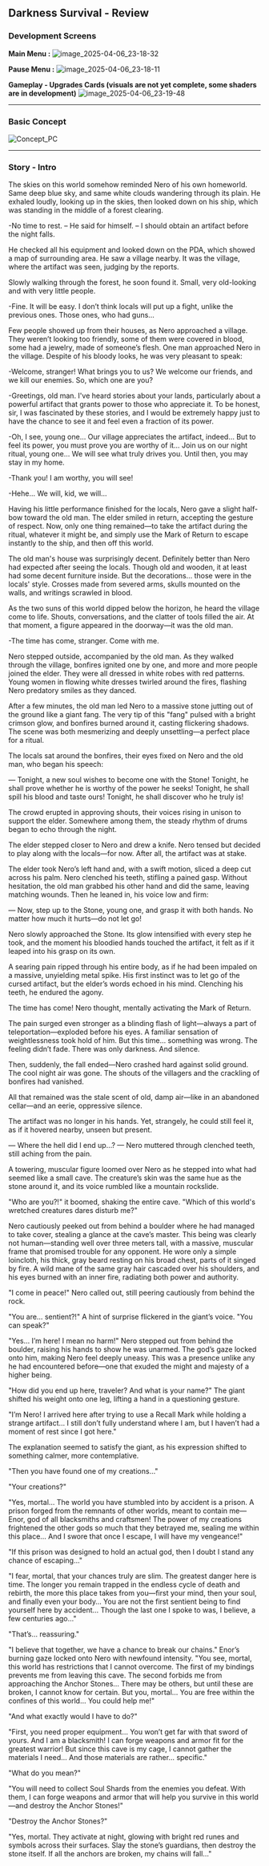 ## Darkness Survival - Review 
### Development Screens



**Main Menu :** 
![image_2025-04-06_23-18-32](https://github.com/user-attachments/assets/50785260-7d94-47e9-be36-60230a3e0087)



**Pause Menu :**
![image_2025-04-06_23-18-11](https://github.com/user-attachments/assets/bbadd9b8-7ab1-4741-b092-f827ff02d740)



**Gameplay - Upgrades Cards (visuals are not yet complete, some shaders are in development)**
![image_2025-04-06_23-19-48](https://github.com/user-attachments/assets/628d400a-fadd-4b79-b364-0024d7ae335e)

---

### Basic Concept

![Concept_PC](https://github.com/user-attachments/assets/c00dd441-2f5d-422f-b3e4-4a652c4d710f)

--- 

### Story - Intro

The skies on this world somehow reminded Nero of his own homeworld. Same deep blue sky, and same white clouds wandering through its plain. He exhaled loudly, looking up in the skies, then looked down on his ship, which was standing in the middle of a forest clearing.

\-No time to rest. – He said for himself. – I should obtain an artifact before the night falls.

He checked all his equipment and looked down on the PDA, which showed a map of surrounding area. He saw a village nearby. It was the village, where the artifact was seen, judging by the reports.

Slowly walking through the forest, he soon found it. Small, very old-looking and with very little people.

\-Fine. It will be easy. I don’t think locals will put up a fight, unlike the previous ones. Those ones, who had guns…

Few people showed up from their houses, as Nero approached a village. They weren’t looking too friendly, some of them were covered in blood, some had a jewelry, made of someone’s flesh. One man approached Nero in the village. Despite of his bloody looks, he was very pleasant to speak:

\-Welcome, stranger! What brings you to us? We welcome our friends, and we kill our enemies. So, which one are you?

\-Greetings, old man. I've heard stories about your lands, particularly about a powerful artifact that grants power to those who appreciate it. To be honest, sir, I was fascinated by these stories, and I would be extremely happy just to have the chance to see it and feel even a fraction of its power.

\-Oh, I see, young one… Our village appreciates the artifact, indeed… But to feel its power, you must prove you are worthy of it… Join us on our night ritual, young one… We will see what truly drives you. Until then, you may stay in my home.

\-Thank you! I am worthy, you will see!

\-Hehe… We will, kid, we will…

Having his little performance finished for the locals, Nero gave a slight half-bow toward the old man. The elder smiled in return, accepting the gesture of respect. Now, only one thing remained—to take the artifact during the ritual, whatever it might be, and simply use the Mark of Return to escape instantly to the ship, and then off this world.

The old man's house was surprisingly decent. Definitely better than Nero had expected after seeing the locals. Though old and wooden, it at least had some decent furniture inside. But the decorations… those were in the locals' style. Crosses made from severed arms, skulls mounted on the walls, and writings scrawled in blood.

As the two suns of this world dipped below the horizon, he heard the village come to life. Shouts, conversations, and the clatter of tools filled the air. At that moment, a figure appeared in the doorway—it was the old man.

\-The time has come, stranger. Come with me.

Nero stepped outside, accompanied by the old man. As they walked through the village, bonfires ignited one by one, and more and more people joined the elder. They were all dressed in white robes with red patterns. Young women in flowing white dresses twirled around the fires, flashing Nero predatory smiles as they danced.

After a few minutes, the old man led Nero to a massive stone jutting out of the ground like a giant fang. The very tip of this "fang" pulsed with a bright crimson glow, and bonfires burned around it, casting flickering shadows. The scene was both mesmerizing and deeply unsettling—a perfect place for a ritual.

The locals sat around the bonfires, their eyes fixed on Nero and the old man, who began his speech:

— Tonight, a new soul wishes to become one with the Stone! Tonight, he shall prove whether he is worthy of the power he seeks! Tonight, he shall spill his blood and taste ours! Tonight, he shall discover who he truly is!

The crowd erupted in approving shouts, their voices rising in unison to support the elder. Somewhere among them, the steady rhythm of drums began to echo through the night.

The elder stepped closer to Nero and drew a knife. Nero tensed but decided to play along with the locals—for now. After all, the artifact was at stake.

The elder took Nero’s left hand and, with a swift motion, sliced a deep cut across his palm. Nero clenched his teeth, stifling a pained gasp. Without hesitation, the old man grabbed his other hand and did the same, leaving matching wounds. Then he leaned in, his voice low and firm:

— Now, step up to the Stone, young one, and grasp it with both hands. No matter how much it hurts—do not let go!

Nero slowly approached the Stone. Its glow intensified with every step he took, and the moment his bloodied hands touched the artifact, it felt as if it leaped into his grasp on its own.

A searing pain ripped through his entire body, as if he had been impaled on a massive, unyielding metal spike. His first instinct was to let go of the cursed artifact, but the elder’s words echoed in his mind. Clenching his teeth, he endured the agony.

The time has come! Nero thought, mentally activating the Mark of Return.

The pain surged even stronger as a blinding flash of light—always a part of teleportation—exploded before his eyes. A familiar sensation of weightlessness took hold of him. But this time… something was wrong. The feeling didn’t fade. There was only darkness. And silence.

Then, suddenly, the fall ended—Nero crashed hard against solid ground. The cool night air was gone. The shouts of the villagers and the crackling of bonfires had vanished.

All that remained was the stale scent of old, damp air—like in an abandoned cellar—and an eerie, oppressive silence.

The artifact was no longer in his hands. Yet, strangely, he could still feel it, as if it hovered nearby, unseen but present.

— Where the hell did I end up…? — Nero muttered through clenched teeth, still aching from the pain.


A towering, muscular figure loomed over Nero as he stepped into what had seemed like a small cave. The creature’s skin was the same hue as the stone around it, and its voice rumbled like a mountain rockslide.

"Who are you?!" it boomed, shaking the entire cave. "Which of this world's wretched creatures dares disturb me?"

Nero cautiously peeked out from behind a boulder where he had managed to take cover, stealing a glance at the cave’s master. This being was clearly not human—standing well over three meters tall, with a massive, muscular frame that promised trouble for any opponent. He wore only a simple loincloth, his thick, gray beard resting on his broad chest, parts of it singed by fire. A wild mane of the same gray hair cascaded over his shoulders, and his eyes burned with an inner fire, radiating both power and authority.

"I come in peace!" Nero called out, still peering cautiously from behind the rock.

"You are… sentient?!" A hint of surprise flickered in the giant’s voice. "You can speak?"

"Yes… I’m here! I mean no harm!" Nero stepped out from behind the boulder, raising his hands to show he was unarmed. The god’s gaze locked onto him, making Nero feel deeply uneasy. This was a presence unlike any he had encountered before—one that exuded the might and majesty of a higher being.

"How did you end up here, traveler? And what is your name?" The giant shifted his weight onto one leg, lifting a hand in a questioning gesture.

"I’m Nero! I arrived here after trying to use a Recall Mark while holding a strange artifact… I still don’t fully understand where I am, but I haven’t had a moment of rest since I got here."

The explanation seemed to satisfy the giant, as his expression shifted to something calmer, more contemplative.

"Then you have found one of my creations…"

"Your creations?"

"Yes, mortal… The world you have stumbled into by accident is a prison. A prison forged from the remnants of other worlds, meant to contain me—Enor, god of all blacksmiths and craftsmen! The power of my creations frightened the other gods so much that they betrayed me, sealing me within this place… And I swore that once I escape, I will have my vengeance!"

"If this prison was designed to hold an actual god, then I doubt I stand any chance of escaping..."

"I fear, mortal, that your chances truly are slim. The greatest danger here is time. The longer you remain trapped in the endless cycle of death and rebirth, the more this place takes from you—first your mind, then your soul, and finally even your body… You are not the first sentient being to find yourself here by accident… Though the last one I spoke to was, I believe, a few centuries ago…"

"That’s… reassuring."

"I believe that together, we have a chance to break our chains." Enor’s burning gaze locked onto Nero with newfound intensity. "You see, mortal, this world has restrictions that I cannot overcome. The first of my bindings prevents me from leaving this cave. The second forbids me from approaching the Anchor Stones… There may be others, but until these are broken, I cannot know for certain. But you, mortal… You are free within the confines of this world… You could help me!"

"And what exactly would I have to do?"

"First, you need proper equipment… You won’t get far with that sword of yours. And I am a blacksmith! I can forge weapons and armor fit for the greatest warrior! But since this cave is my cage, I cannot gather the materials I need… And those materials are rather… specific."

"What do you mean?"

"You will need to collect Soul Shards from the enemies you defeat. With them, I can forge weapons and armor that will help you survive in this world—and destroy the Anchor Stones!"

"Destroy the Anchor Stones?"

"Yes, mortal. They activate at night, glowing with bright red runes and symbols across their surfaces. Slay the stone’s guardians, then destroy the stone itself. If all the anchors are broken, my chains will fall…"

